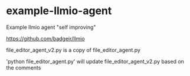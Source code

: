 # example-llmio-agent
Example llmio agent "self improving"

https://github.com/badgeir/llmio

file_editor_agent_v2.py is a copy of file_editor_agent.py

'python file_editor_agent.py' will update file_editor_agent_v2.py based on the comments